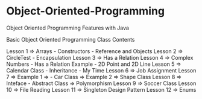 # Object-Oriented-Programming
Object Oriented Programming Features with Java 


Basic Object Oriented Programming Class Contents

Lesson 1 => Arrays - Constructors - Reference and Objects
Lesson 2 => CircleTest - Encapsulation
Lesson 3 => Has a Relation
Lesson 4 => Complex Numbers - Has a Relation Example - 2D Point and 2D Line
Lesson 5 => Calendar Class - Inheritance - My Time
Lesson 6 => Job Assignment
Lesson 7 => Example 1 => - Car Class
         => Example 2 => Shape Class
Lesson 8 => Inteface - Abstract Class
         => Polymorphism 
Lesson 9 => Soccer Class
Lesson 10 => File Reading
Lesson 11 => Singleton Design Pattern
Lesson 12 => Enums

    

